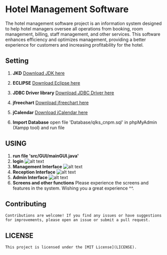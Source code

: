 # Hotel Management Software 
The hotel management software project is an information system designed to help hotel managers oversee all operations from booking, room management, billing, staff management, and other services. This software enhances efficiency and optimizes management, providing a better experience for customers and increasing profitability for the hotel.

## Setting
1. **JKD**
   [Download JDK here](https://www.oracle.com/java/technologies/downloads/)
2. **ECLIPSE**
   [Download Eclipse here](https://www.eclipse.org/downloads/)
3. **JDBC Driver library**
   [Download JDBC Driver here](https://www.oracle.com/vn/database/technologies/appdev/jdbc-downloads.html)
4. **jfreechart**
   [Download jfreechart here](https://www.jfree.org/jfreechart/download.html)
5. **jCalendar**
   [Download jCalendar here](http://www.java2s.com/Code/Jar/j/Downloadjcalendar132jar.htm)

6. **Import Database**
  open file 'Database/qlks_cnpm.sql' in phpMyAdmin (Xampp tool) and run file
  
## USING
1. **run file 'src/GUI/mainGUI.java'**
2. **login**
   ![alt text](image.png)
3. **Management Interface**
   ![alt text](image-1.png)
4. **Reception Interface**
   ![alt text](image-2.png)
5. **Admin Interface**
   ![alt text](image-3.png)
6. **Screens and other functions**
   Please experience the screens and features in the system. Wishing you a great experience ^^.

## Contributing
    Contributions are welcome! If you find any issues or have suggestions for improvements, please open an issue or submit a pull request.

## LICENSE
    This project is licensed under the [MIT License](LICENSE).